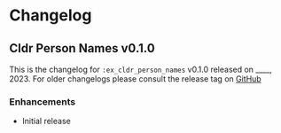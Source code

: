# Changelog

## Cldr Person Names v0.1.0

This is the changelog for `:ex_cldr_person_names` v0.1.0 released on ____, 2023.  For older changelogs please consult the release tag on [GitHub](https://github.com/elixir-cldr/cldr_person_names/tags)

### Enhancements

* Initial release

